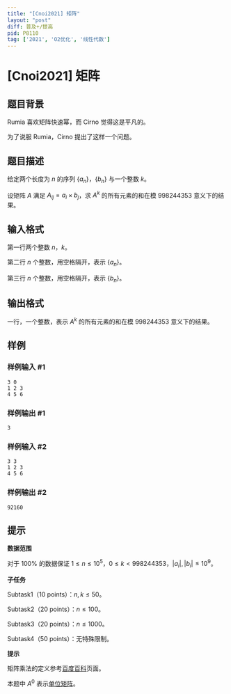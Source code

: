 ```yaml
---
title: "[Cnoi2021] 矩阵"
layout: "post"
diff: 普及+/提高
pid: P8110
tag: ['2021', 'O2优化', '线性代数']
---
```

# [Cnoi2021] 矩阵
## 题目背景

Rumia 喜欢矩阵快速幂，而 Cirno 觉得这是平凡的。

为了说服 Rumia，Cirno 提出了这样一个问题。
## 题目描述

给定两个长度为 $n$ 的序列 $\{a_n\}$，$\{b_n\}$ 与一个整数 $k$。

设矩阵 $A$ 满足 $A_{ij}=a_i\times b_j$，求 $A^k$ 的所有元素的和在模 $998244353$ 意义下的结果。
## 输入格式

第一行两个整数 $n$，$k$。

第二行 $n$ 个整数，用空格隔开，表示 $\{a_n\}$。

第三行 $n$ 个整数，用空格隔开，表示 $\{b_n\}$。
## 输出格式

一行，一个整数，表示 $A^k$ 的所有元素的和在模 $998244353$ 意义下的结果。
## 样例

### 样例输入 #1
```
3 0
1 2 3
4 5 6
```
### 样例输出 #1
```
3
```
### 样例输入 #2
```
3 3
1 2 3
4 5 6
```
### 样例输出 #2
```
92160
```
## 提示

**数据范围**

对于 $100\%$ 的数据保证 $1 \le n \le 10^5$，$0\le k < 998244353$，$|a_i|,|b_i| \le 10^9$。

**子任务**

Subtask1（10 points）：$n, k \le 50$。

Subtask2（20 points）：$n \le 100$。

Subtask3（20 points）：$n \le 1000$。

Subtask4（50 points）：无特殊限制。

**提示**

矩阵乘法的定义参考[百度百科](https://baike.baidu.com/item/%E7%9F%A9%E9%98%B5%E4%B9%98%E6%B3%95/5446029?fr=aladdin)页面。

本题中 $A^0$ 表示[单位矩阵](https://baike.baidu.com/item/%E5%8D%95%E4%BD%8D%E7%9F%A9%E9%98%B5/8540268?fr=aladdin)。
